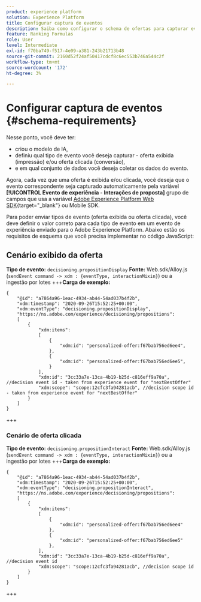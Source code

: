 ```yaml
---
product: experience platform
solution: Experience Platform
title: Configurar captura de eventos
description: Saiba como configurar o schema de ofertas para capturar eventos
feature: Ranking Formulas
role: User
level: Intermediate
exl-id: f70ba749-f517-4e09-a381-243b21713b48
source-git-commit: 2160d52f24af50417cdcf8c6ec553b746a544c2f
workflow-type: tm+mt
source-wordcount: '172'
ht-degree: 3%

---
```


# Configurar captura de eventos {#schema-requirements}

Nesse ponto, você deve ter:

* criou o modelo de IA,
* definiu qual tipo de evento você deseja capturar - oferta exibida (impressão) e/ou oferta clicada (conversão),
* e em qual conjunto de dados você deseja coletar os dados do evento.

Agora, cada vez que uma oferta é exibida e/ou clicada, você deseja que o evento correspondente seja capturado automaticamente pela variável **[!UICONTROL Evento de experiência - Interações de proposta]** grupo de campos que usa a variável [Adobe Experience Platform Web SDK](https://experienceleague.adobe.com/docs/experience-platform/edge/web-sdk-faq.html#what-is-adobe-experience-platform-web-sdk%3F){target="_blank"} ou Mobile SDK.

Para poder enviar tipos de evento (oferta exibida ou oferta clicada), você deve definir o valor correto para cada tipo de evento em um evento de experiência enviado para o Adobe Experience Platform. Abaixo estão os requisitos de esquema que você precisa implementar no código JavaScript:

## Cenário exibido da oferta

**Tipo de evento:** `decisioning.propositionDisplay`
**Fonte:** Web.sdk/Alloy.js (`sendEvent command -> xdm : {eventType, interactionMixin}`) ou a ingestão por lotes
+++**Carga de exemplo:**

```
{
    "@id": "a7864a96-1eac-4934-ab44-54ad037b4f2b",
    "xdm:timestamp": "2020-09-26T15:52:25+00:00",
    "xdm:eventType": "decisioning.propositionDisplay",
    "https://ns.adobe.com/experience/decisioning/propositions":
    [
        {
            "xdm:items":
            [
                {
                    "xdm:id": "personalized-offer:f67bab756ed6ee4",
                },
                {
                    "xdm:id": "personalized-offer:f67bab756ed6ee5",
                }
            ],
            "xdm:id": "3cc33a7e-13ca-4b19-b25d-c816eff9a70a", //decision event id - taken from experience event for "nextBestOffer"
            "xdm:scope": "scope:12cfc3fa94281acb", //decision scope id - taken from experience event for "nextBestOffer"
        }
    ]
}
```

+++

### Cenário de oferta clicada

**Tipo de evento:** `decisioning.propositionInteract`
**Fonte:** Web.sdk/Alloy.js (`sendEvent command -> xdm : {eventType, interactionMixin}`) ou a ingestão por lotes
+++**Carga de exemplo:**

```
{
    "@id": "a7864a96-1eac-4934-ab44-54ad037b4f2b",
    "xdm:timestamp": "2020-09-26T15:52:25+00:00",
    "xdm:eventType": "decisioning.propositionInteract",
    "https://ns.adobe.com/experience/decisioning/propositions":
    [
        {
            "xdm:items":
            [
                {
                    "xdm:id": "personalized-offer:f67bab756ed6ee4"
                },
                {
                    "xdm:id": "personalized-offer:f67bab756ed6ee5"
                },
            ],
            "xdm:id": "3cc33a7e-13ca-4b19-b25d-c816eff9a70a", //decision event id
            "xdm:scope": "scope:12cfc3fa94281acb", //decision scope id
        }
    ]
}
```

+++

<!--
## Using a ranking strategy {#using-ranking}

To use the ranking strategy you created above, follow the steps below:

Once a ranking strategy has been created, you can assign it to a placement in a decision. For more on this, see [Configure offers selection in decisions](../offer-activities/configure-offer-selection.md).

1. Create a decision.
1. Add a placement.
1. Add a collection.
1. Choose to rank offers by AI ranking (select it from the drop-down list).
1. Click Add ranking.
1. Select the ranking strategy that you created. All the details of the ranking strategy are displayed.
1. Click Next to confirm.
1. Save your decision.

It is now ready to be used in a decision to rank eligible offers for a placement (see [Configure offers selection in decisions](../offer-activities/configure-offer-selection.md)).
-->

